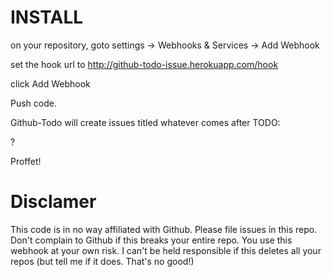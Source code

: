 # INSTALL

on your repository, goto settings -> Webhooks & Services -> Add Webhook

set the hook url to http://github-todo-issue.herokuapp.com/hook

click Add Webhook

Push code.

Github-Todo will create issues titled whatever comes after TODO:

?

Proffet!

# Disclamer

This code is in no way affiliated with Github.  Please file issues in this repo.  Don't complain to Github if this breaks your entire repo.  You use this webhook at your own risk.  I can't be held responsible if this deletes all your repos (but tell me if it does.  That's no good!)
